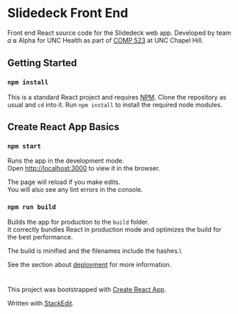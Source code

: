 # Slidedeck Front End

Front end React source code for the Slidedeck web app. Developed by team 𝛼 ⍺ Alpha for UNC Health as part of [COMP 523](https://comp523.cs.unc.edu/) at UNC Chapel Hill.

## Getting Started

### `npm install`

This is a standard React project and requires [NPM](https://docs.npmjs.com/downloading-and-installing-node-js-and-npm). Clone the repository as usual and `cd` into it. Run `npm install` to install the required node modules.

## Create React App Basics

### `npm start`

Runs the app in the development mode.\
Open [http://localhost:3000](http://localhost:3000) to view it in the browser.

The page will reload if you make edits.\
You will also see any lint errors in the console.

### `npm run build`

Builds the app for production to the `build` folder.\
It correctly bundles React in production mode and optimizes the build for the best performance.

The build is minified and the filenames include the hashes.\

See the section about [deployment](https://facebook.github.io/create-react-app/docs/deployment) for more information.

#

This project was bootstrapped with [Create React App](https://github.com/facebook/create-react-app).

Written with [StackEdit](https://stackedit.io/).
